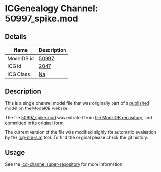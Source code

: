 # ICGenealogy Channel: 50997\_spike.mod

## Details

Name | Description
---- | -----------
ModelDB id | [50997](http://senselab.med.yale.edu/ModelDB/ShowModel.cshtml?model=50997)
ICG id | [2047](http://icg.neurotheory.ox.ac.uk/channels/2/2047)
ICG Class | [Na](http://icg.neurotheory.ox.ac.uk/channels/2)

## Description

This is a single channel model file that was originally part of a [published model on the ModelDB website](http://senselab.med.yale.edu/mModelDB/ShowModel.cshtml?model=50997).


The file [50997\_spike.mod](50997_spike.mod) was extrated from [the ModelDB repository](http://senselab.med.yale.edu/ModelDB/ShowModel.cshtml?model=50997), and committed in its original form.

The current version of the file was modified slighly for automatic evaluation by the [icg-nrn-sim](https://github.com/icgenealogy/icg-nrn-sim) tool. To find the original please check the git history.


## Usage

See the [icg-channel super-repository](https://github.com/icgenealogy/icg-channels) for more information.